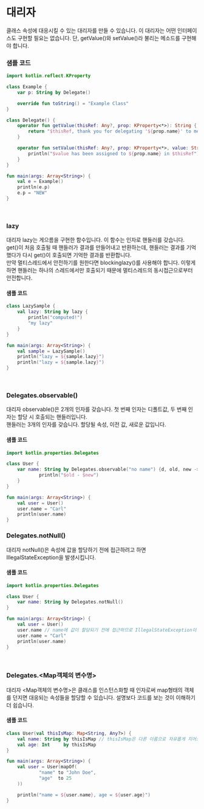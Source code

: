 # 대리자
클래스 속성에 대응시킬 수 있는 대리자를 만들 수 있습니다. 이 대리자는 어떤 인터페이스도 구현할 필요는 없습니다. 단, getValue()와 setValue()라 불리는 메소드를 구현해야 합니다.

### 샘플 코드
```kotlin
import kotlin.reflect.KProperty

class Example {
    var p: String by Delegate()

    override fun toString() = "Example Class"
}

class Delegate() {
    operator fun getValue(thisRef: Any?, prop: KProperty<*>): String {
        return "$thisRef, thank you for delegating '${prop.name}' to me!"
    }

    operator fun setValue(thisRef: Any?, prop: KProperty<*>, value: String) {
        println("$value has been assigned to ${prop.name} in $thisRef")
    }
}

fun main(args: Array<String>) {
    val e = Example()
    println(e.p)
    e.p = "NEW"
}
```
<br>

### lazy
대리자 lazy는 게으름을 구현한 함수입니다. 이 함수는 인자로 핸들러를 갖습니다. get()이 처음 호출될 때 핸들러가 결과를 만들어내고 반환하는데, 핸들러는 결과를 기억했다가 다시 get()이 호출되면 기억한 결과를 반환합니다.<br>
만약 멀티스레드에서 안전하기를 원한다면 blockinglazy()를 사용해야 합니다. 이렇게 하면 핸들러는 하나의 스레드에서만 호출되기 때문에 멀티스레드의 동시접근으로부터 안전합니다.

#### 샘플 코드
```kotlin
class LazySample {
    val lazy: String by lazy {
        println("computed!")
        "my lazy"
    }
}

fun main(args: Array<String>) {
    val sample = LazySample()
    println("lazy = ${sample.lazy}")
    println("lazy = ${sample.lazy}")
}
```
<br>

### Delegates.observable()
대리자 observable()은 2개의 인자를 갖습니다. 첫 번째 인자는 디폴트값, 두 번째 인자는 할당 시 호출되는 핸들러입니다.<br>
핸들러는 3개의 인자를 갖습니다. 할당될 속성, 이전 값, 새로운 값입니다. 

#### 샘플 코드
```kotlin
import kotlin.properties.Delegates

class User {
    var name: String by Delegates.observable("no name") {d, old, new ->
        	println("$old - $new")
    }
}

fun main(args: Array<String>) {
    val user = User()
    user.name = "Carl"
    println(user.name)
}
````

### Delegates.notNull()
대리자 notNull()은 속성에 값을 할당하기 전에 접근하려고 하면 IllegalStateException을 발생시킵니다.

#### 샘플 코드
```kotlin
import kotlin.properties.Delegates

class User {
    var name: String by Delegates.notNull()
}

fun main(args: Array<String>) {
    val user = User()
    user.name // name에 값이 할당되기 전에 접근하므로 IllegalStateException이 발생합니다.
    user.name = "Carl"
    println(user.name)
}
```
<br>

### Delegates.<Map객체의 변수명>
대리자 <Map객체의 변수명>은 클래스를 인스턴스화할 때 인자로써 map형태의 객체를 던지면 대응되는 속성들을 할당할 수 있습니다. 설명보다 코드를 보는 것이 이해하기 더 쉽습니다.

#### 샘플 코드 
```kotlin
class User(val thisIsMap: Map<String, Any?>) {
    val name: String by thisIsMap // thisIsMap은 다른 이름으로 자유롭게 지어도 됩니다.
    val age: Int     by thisIsMap
}

fun main(args: Array<String>) {
    val user = User(mapOf(
            "name" to "John Doe",
            "age"  to 25
    ))

    println("name = ${user.name}, age = ${user.age}")
}
```
